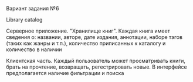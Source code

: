Вариант задания №6

Library catalog

Серверное приложение.
"Хранилище книг". Каждая книга имеет сведения о:
названии,
авторе,
дате издания,
аннотации,
наборе тэгов (таких как жанры и т.п.),
количество приписанных к каталогу и количество в наличии

Клиентская часть.
Каждый пользователь может просматривать книги, брать на прочтение, возвращать, регестрировать новые.
В интерфейсе предполагается наличие фильтрации и поиска 
